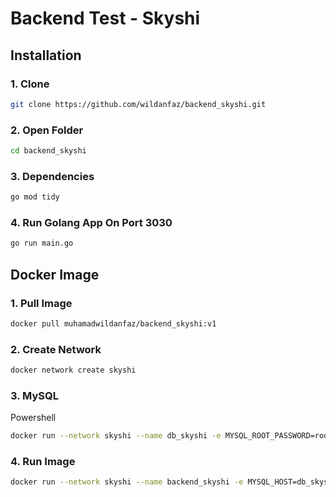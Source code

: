 # Backend Test - Skyshi

## Installation

### 1. Clone
```bash
git clone https://github.com/wildanfaz/backend_skyshi.git
```

### 2. Open Folder
```bash
cd backend_skyshi
```

### 3. Dependencies
```bash
go mod tidy
```

### 4. Run Golang App On Port 3030
```bash
go run main.go
```

## Docker Image

### 1. Pull Image

```bash
docker pull muhamadwildanfaz/backend_skyshi:v1
```

### 2. Create Network

```bash
docker network create skyshi
```

### 3. MySQL

Powershell
```bash
docker run --network skyshi --name db_skyshi -e MYSQL_ROOT_PASSWORD=root -e MYSQL_USER=xxxx -e MYSQL_PASSWORD=xxxxx -e MYSQL_DATABASE=todo4 -dp 3306:3306 mysql
```

### 4. Run Image
```bash
docker run --network skyshi --name backend_skyshi -e MYSQL_HOST=db_skyshi -e MYSQL_USER=xxxx -e MYSQL_PASSWORD=xxxxx -e MYSQL_DBNAME=todo4 -e MYSQL_PORT=3306 -p 3030:3030 muhamadwildanfaz/backend_skyshi:v1
```